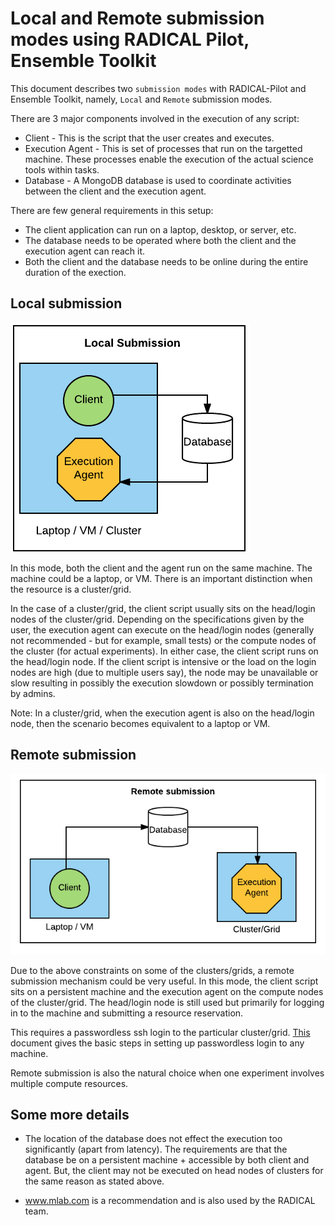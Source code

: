 # Local and Remote submission modes using RADICAL Pilot, Ensemble Toolkit

This document describes two `submission modes` with RADICAL-Pilot and Ensemble Toolkit, namely, `Local` and `Remote` submission modes. 

There are 3 major components involved in the execution of any script:

* Client - This is the script that the user creates and executes.
* Execution Agent - This is set of processes that run on the targetted machine. These processes enable the execution of the actual science tools within tasks.
* Database - A MongoDB database is used to coordinate activities between the client and the execution agent.

There are few general requirements in this setup:

* The client application can run on a laptop, desktop, or server, etc.
* The database needs to be operated where both the client and the execution agent can reach it.
* Both the client and the database needs to be online during the entire duration of the exection.

## Local submission 

![local_submission](./local_submission.png)

In this mode, both the client and the agent run on the same machine. The machine could be a laptop, or VM. There is an important distinction when the resource is a cluster/grid.

In the case of a cluster/grid, the client script usually sits on the head/login nodes of the cluster/grid. Depending on the specifications given by the user, the execution agent can execute on the head/login nodes (generally not recommended - but for example, small tests) or the compute nodes of the cluster (for actual experiments). In either case, the client script runs on the head/login node. If the client script is intensive or the load on the login nodes are high (due to multiple users say), the node may be unavailable or slow resulting in possibly the execution slowdown or possibly termination by admins.

Note: In a cluster/grid, when the execution agent is also on the head/login node, then the scenario becomes equivalent to a laptop or VM.

## Remote submission

![remote_submission](./remote_submission.png)

Due to the above constraints on some of the clusters/grids, a remote submission mechanism could be very useful. In this mode, the client script sits on a persistent machine and the execution agent on the compute nodes of the cluster/grid. The head/login node is still used but primarily for logging in to the machine and submitting a resource reservation.

This requires a passwordless ssh login to the particular cluster/grid. [This](http://linuxproblem.org/art_9.html) document gives the basic steps in setting up passwordless login to any machine.

Remote submission is also the natural choice when one experiment involves multiple compute resources.

## Some more details

* The location of the database does not effect the execution too significantly (apart from latency). The requirements are that the database be on a persistent machine + accessible by both client and agent. But, the client may not be executed on head nodes of clusters for the same reason as stated above.

* www.mlab.com is a recommendation and is also used by the RADICAL team.
